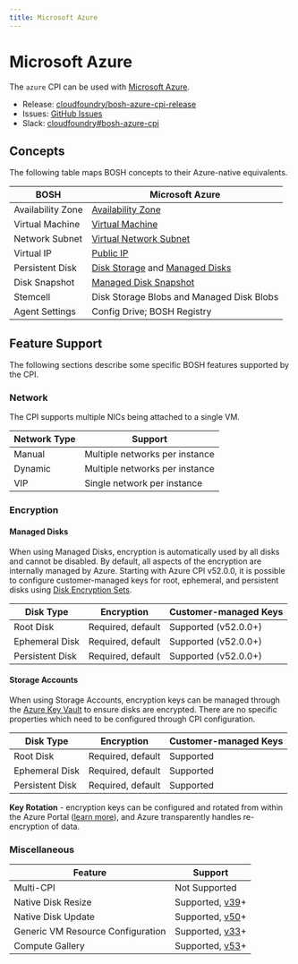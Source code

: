 ```yaml
---
title: Microsoft Azure
---
```


# Microsoft Azure

The `azure` CPI can be used with [Microsoft Azure](https://azure.microsoft.com/).

 * Release: [cloudfoundry/bosh-azure-cpi-release](https://github.com/cloudfoundry/bosh-azure-cpi-release)
 * Issues: [GitHub Issues](https://github.com/cloudfoundry/bosh-azure-cpi-release/issues)
 * Slack: [cloudfoundry#bosh-azure-cpi](https://cloudfoundry.slack.com/messages/bosh-azure-cpi)


## Concepts

The following table maps BOSH concepts to their Azure-native equivalents.

|       BOSH        |                  Microsoft Azure                   |
| ----------------- | -------------------------------------------------- |
| Availability Zone | [Availability Zone][azure_docs_azs]                |
| Virtual Machine   | [Virtual Machine][azure_docs_vm_sizes]             |
| Network Subnet    | [Virtual Network Subnet][azure_docs_vnets]         |
| Virtual IP        | [Public IP][azure_docs_pub_ips]                    |
| Persistent Disk   | [Disk Storage][azure_docs_disks] and [Managed Disks][azure_docs_managed_disks] |
| Disk Snapshot     | [Managed Disk Snapshot][azure_docs_disk_snapshots] |
| Stemcell          | Disk Storage Blobs and Managed Disk Blobs          |
| Agent Settings    | Config Drive; BOSH Registry                        |

[azure_docs_azs]: https://docs.microsoft.com/en-us/azure/availability-zones/az-overview
[azure_docs_vm_sizes]: https://docs.microsoft.com/en-us/azure/virtual-machines/linux/sizes
[azure_docs_vnets]: https://docs.microsoft.com/en-us/azure/virtual-network/virtual-networks-overview
[azure_docs_pub_ips]: https://docs.microsoft.com/en-us/azure/virtual-network/virtual-network-ip-addresses-overview-arm#public-ip-addresses
[azure_docs_disks]: https://azure.microsoft.com/en-us/services/storage/disks/
[azure_docs_managed_disks]: https://azure.microsoft.com/en-us/services/managed-disks/
[azure_docs_disk_snapshots]: https://docs.microsoft.com/en-us/azure/virtual-machines/windows/managed-disks-overview#managed-disk-snapshots

## Feature Support

The following sections describe some specific BOSH features supported by the
CPI.

### Network

The CPI supports multiple NICs being attached to a single VM.

| Network Type |            Support             |
| ------------ | ------------------------------ |
| Manual       | Multiple networks per instance |
| Dynamic      | Multiple networks per instance |
| VIP          | Single network per instance    |

### Encryption

#### Managed Disks

When using Managed Disks, encryption is automatically used by all disks and
cannot be disabled. By default, all aspects of the encryption are internally
managed by Azure. Starting with Azure CPI v52.0.0, it is possible to configure
customer-managed keys for root, ephemeral, and persistent disks using
[Disk Encryption Sets](azure_disk_encryption).

|    Disk Type    |    Encryption     | Customer-managed Keys |
| --------------- | ----------------- | --------------------- |
| Root Disk       | Required, default | Supported (v52.0.0+)  |
| Ephemeral Disk  | Required, default | Supported (v52.0.0+)  |
| Persistent Disk | Required, default | Supported (v52.0.0+)  |

#### Storage Accounts

When using Storage Accounts, encryption keys can be managed through the
[Azure Key Vault][azure_keyvault] to ensure disks are encrypted. There are no
specific properties which need to be configured through CPI configuration.

|    Disk Type    |    Encryption     | Customer-managed Keys |
| --------------- | ----------------- | --------------------- |
| Root Disk       | Required, default | Supported             |
| Ephemeral Disk  | Required, default | Supported             |
| Persistent Disk | Required, default | Supported             |

**Key Rotation** - encryption keys can be configured and rotated from within
the Azure Portal ([learn more][azure_disk_encryption]), and Azure
transparently handles re-encryption of data.

[azure_keyvault]: https://azure.microsoft.com/en-us/services/key-vault/
[azure_disk_encryption]: https://docs.microsoft.com/en-us/azure/security/azure-security-disk-encryption

### Miscellaneous

|              Feature              |             Support              |
| --------------------------------- | -------------------------------- |
| Multi-CPI                         | Not Supported                    |
| Native Disk Resize                | Supported, [v39][azure_cpi_v39]+ |
| Native Disk Update                | Supported, [v50][azure_cpi_v50]+ |
| Generic VM Resource Configuration | Supported, [v33][azure_cpi_v33]+ |
| Compute Gallery                   | Supported, [v53][azure_cpi_v53]+ |

[azure_cpi_v33]: https://github.com/cloudfoundry/bosh-azure-cpi-release/releases/tag/v33
[azure_cpi_v39]: https://github.com/cloudfoundry/bosh-azure-cpi-release/releases/tag/v39.0.0
[azure_cpi_v50]: https://github.com/cloudfoundry/bosh-azure-cpi-release/releases/tag/v50.0.0
[azure_cpi_v53]: https://github.com/cloudfoundry/bosh-azure-cpi-release/releases/tag/v53.0.0
